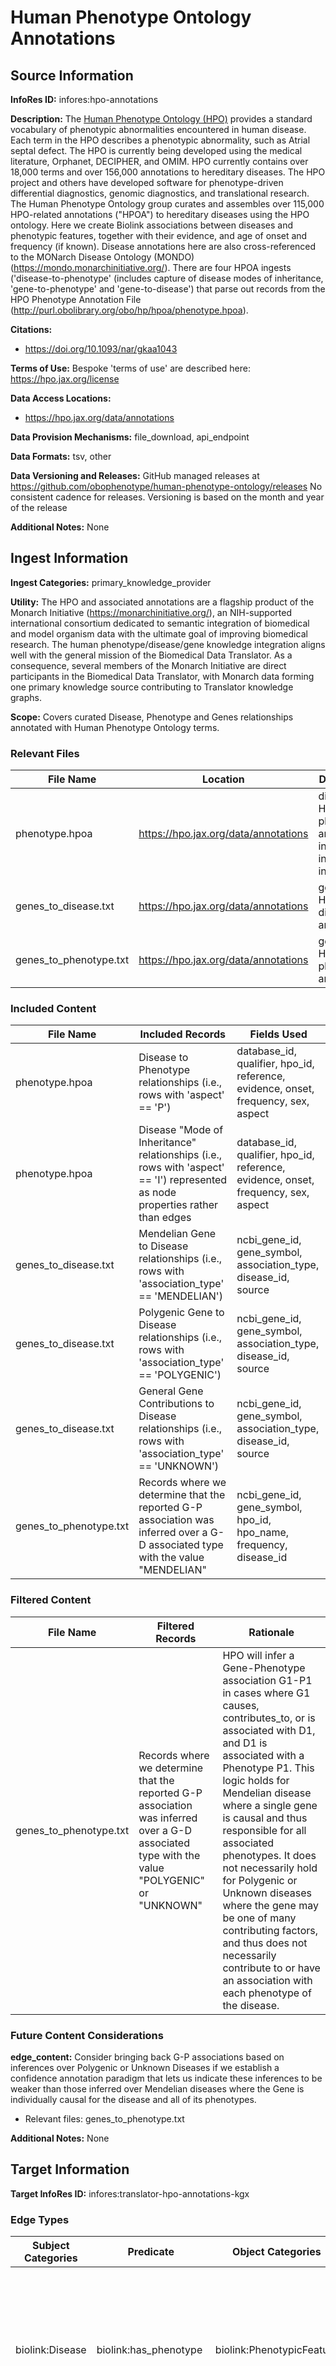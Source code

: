 # Human Phenotype Ontology Annotations

## Source Information

**InfoRes ID:** infores:hpo-annotations

**Description:** The [Human Phenotype Ontology (HPO)](https://hpo.jax.org/) provides a standard vocabulary of phenotypic abnormalities encountered in human disease. Each term in the HPO describes a phenotypic abnormality, such as Atrial septal defect. The HPO is currently being developed using the medical literature, Orphanet, DECIPHER, and OMIM. HPO currently contains over 18,000 terms and over 156,000 annotations to hereditary diseases. The HPO project and others have developed software for phenotype-driven differential diagnostics, genomic diagnostics, and translational research.
The Human Phenotype Ontology group curates and assembles over 115,000 HPO-related annotations ("HPOA") to hereditary diseases using the HPO ontology. Here we create Biolink associations between diseases and phenotypic features, together with their evidence, and age of onset and frequency (if known). Disease annotations here are also cross-referenced to the MONarch Disease Ontology (MONDO) (https://mondo.monarchinitiative.org/).
There are four HPOA ingests ('disease-to-phenotype' (includes capture of disease modes of inheritance, 'gene-to-phenotype' and 'gene-to-disease') that parse out records from the HPO Phenotype Annotation File (http://purl.obolibrary.org/obo/hp/hpoa/phenotype.hpoa).

**Citations:**
- https://doi.org/10.1093/nar/gkaa1043

**Terms of Use:** Bespoke 'terms of use' are described here: https://hpo.jax.org/license

**Data Access Locations:**
- https://hpo.jax.org/data/annotations

**Data Provision Mechanisms:** file_download, api_endpoint

**Data Formats:** tsv, other

**Data Versioning and Releases:** GitHub managed releases at https://github.com/obophenotype/human-phenotype-ontology/releases No consistent cadence for releases. Versioning is based on the month and year of the release

**Additional Notes:** None

## Ingest Information

**Ingest Categories:** primary_knowledge_provider

**Utility:** The HPO and associated annotations are a flagship product of the Monarch Initiative (https://monarchinitiative.org/), an NIH-supported international consortium dedicated to semantic integration of biomedical and model organism data with the ultimate goal of improving biomedical research. The human phenotype/disease/gene knowledge integration aligns well with the general mission of the Biomedical Data Translator.  As a consequence, several members of the Monarch Initiative are direct participants in the Biomedical Data Translator, with Monarch data forming one primary knowledge source contributing to Translator knowledge graphs.

**Scope:** Covers curated Disease, Phenotype and Genes relationships annotated with Human Phenotype Ontology terms.

### Relevant Files

| File Name | Location | Description |
| --- | --- | --- |
| phenotype.hpoa | https://hpo.jax.org/data/annotations | disease to HPO phenotype annotations, including inheritance information |
| genes_to_disease.txt | https://hpo.jax.org/data/annotations | gene to HPO disease annotations |
| genes_to_phenotype.txt | https://hpo.jax.org/data/annotations | gene to HPO phenotype annotations |

### Included Content

| File Name | Included Records | Fields Used |
| --- | --- | --- |
| phenotype.hpoa | Disease to Phenotype relationships (i.e., rows with 'aspect' == 'P') | database_id, qualifier, hpo_id, reference, evidence, onset, frequency, sex, aspect |
| phenotype.hpoa | Disease "Mode of Inheritance" relationships (i.e., rows with 'aspect' == 'I') represented as node properties rather than edges | database_id, qualifier, hpo_id, reference, evidence, onset, frequency, sex, aspect |
| genes_to_disease.txt | Mendelian Gene to Disease relationships (i.e., rows with 'association_type' == 'MENDELIAN') | ncbi_gene_id, gene_symbol, association_type, disease_id, source |
| genes_to_disease.txt | Polygenic Gene to Disease relationships (i.e., rows with 'association_type' == 'POLYGENIC') | ncbi_gene_id, gene_symbol, association_type, disease_id, source |
| genes_to_disease.txt | General Gene Contributions to Disease relationships (i.e., rows with 'association_type' == 'UNKNOWN') | ncbi_gene_id, gene_symbol, association_type, disease_id, source |
| genes_to_phenotype.txt | Records where we determine that the reported G-P association was inferred over a G-D associated type with the value "MENDELIAN" | ncbi_gene_id, gene_symbol, hpo_id, hpo_name, frequency, disease_id |

### Filtered Content

| File Name | Filtered Records | Rationale |
| --- | --- | --- |
| genes_to_phenotype.txt | Records where we determine that the reported G-P association was inferred over a G-D associated type with the value "POLYGENIC" or "UNKNOWN" | HPO will infer a Gene-Phenotype association G1-P1 in cases where G1 causes, contributes_to, or is associated with D1, and D1 is associated with a Phenotype P1. This logic holds for Mendelian disease where a single gene is causal and thus responsible for all associated phenotypes. It does not necessarily hold for Polygenic or Unknown diseases where the gene may be one of many contributing factors, and thus does not necessarily contribute to or have an association with each phenotype of the disease. |

### Future Content Considerations

**edge_content:** Consider bringing back G-P associations based on inferences over Polygenic or Unknown Diseases if we establish a confidence annotation paradigm that lets us indicate these inferences to be weaker than those inferred over Mendelian diseases where the Gene is individually causal for the disease and all of its phenotypes.
  - Relevant files: genes_to_phenotype.txt

**Additional Notes:** None

## Target Information

**Target InfoRes ID:** infores:translator-hpo-annotations-kgx

### Edge Types

| Subject Categories | Predicate | Object Categories | Knowledge Level | Agent Type | UI Explanation |
| --- | --- | --- | --- | --- | --- |
| biolink:Disease | biolink:has_phenotype | biolink:PhenotypicFeature | knowledge_assertion | manual_agent | HPO curators manually review clinical data and published evidence to determine phenotypes that manifest in a Disease, which are reported using the has_phenotype predicate. |
| biolink:Gene | biolink:associated_with | biolink:Disease | knowledge_assertion | manual_agent | HPOA aggregates manually curated Gene-Disease associations from sources like Orphanet and MIM2Gene and DECIPHER. For Mendelian diseases with a single causal gene, we report that a genetic variant form of the gene 'causes' the disease. |
| biolink:Gene | biolink:associated_with | biolink:Disease | knowledge_assertion | manual_agent | HPOA aggregates manually curated Gene-Disease associations from sources like Orphanet and MIM2Gene. For polygenic diseases with multiple contributing genes, we report that a genetic variant form of the gene 'contributes to' the disease. |
| biolink:Gene | biolink:associated_with | biolink:Disease | knowledge_assertion | manual_agent | HPOA aggregates manually curated Gene-Disease associations from sources like Orphanet and MIM2Gene. When the genetic etiology of the diseases is not sufficiently specified, the relationship is reported using the 'associated_with' predicate. |
| biolink:Gene | biolink:has_phenotype | biolink:PhenotypicFeature | logical_entailment | automated_agent | HPOA provides direct Gene-Phenotype associations between genes with variants causing or contributing to a disease, and each phenotype associated with the disease. For Mendelian diseases with a single causal gene, we report that a genetic variant form of the gene 'causes' each of the phenotypes associated with the disease. |

### Node Types

| Node Category | Source Identifier Types | Additional Notes |
| --- | --- | --- |
| biolink:Disease | OMIM, ORPHANET, DECIPHER | None |
| biolink:PhenotypicFeature | HP | None |
| biolink:Gene | NCBIGene | None |
| biolink:GeneticInheritance | HP | None |

### Future Modeling Considerations

**spoq_pattern:** Consider alternate patterns for representing G-causes-D and G-contributes_to-D associations where we place more semantics into predicates, per https://github.com/NCATSTranslator/Data-Ingest-Coordination-Working-Group/issues/22 Should we consider creating support paths in our data/graphs, for the G-D-P hops over which HPO infers G-P associations (e.g. `GENE1 -causes-> DISEASE1 -has_phenotype-> PHENO1 ---->  GENE1 -causes-> PHENO1`)?

Note that the values of the **`disease_context_qualifier`** in the Gene-to-Phenotype **Associations** are not currently being remapped to MONDO, as was attempted in the Monarch Initiative ingest.

## Provenance Information

**Contributors:**
- Richard Bruskiewich - data modeling, domain expertise, code author
- Kevin Schaper - code author
- Sierra Moxon - data modeling, domain expertise, code support
- Matthew Brush - data modeling, domain expertise

**Artifacts:**
- Ingest Survey (https://docs.google.com/spreadsheets/d/1R9z-vywupNrD_3ywuOt_sntcTrNlGmhiUWDXUdkPVpM/edit?gid=0#gid=0)
- Ingest Ticket (https://github.com/NCATSTranslator/Data-Ingest-Coordination-Working-Group/issues/24)
- Modeling Ticket (https://github.com/NCATSTranslator/Data-Ingest-Coordination-Working-Group/issues/22)

